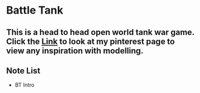 # Battle Tank

This is a head to head open world tank war game. Click the [Link](https://www.pinterest.co.uk/silverseb2/) to look at my pinterest page to view any inspiration with modelling. 
--- 
## Note List 
* BT Intro 

